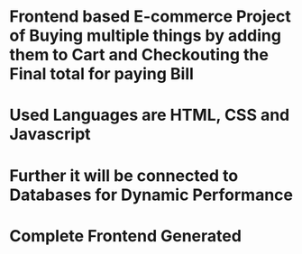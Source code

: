# Frontend based E-commerce Project of Buying multiple things by adding them to Cart and Checkouting the Final total for paying Bill
# Used Languages are HTML, CSS and Javascript
# Further it will be connected to Databases for Dynamic Performance
# Complete Frontend Generated 